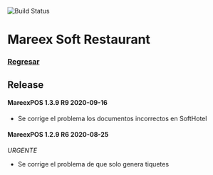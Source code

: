 ![Build Status](https://img.shields.io/badge/Estado-Desarrollo-orange.svg?style=for-the-badge)

# Mareex Soft Restaurant 

### [Regresar](https://jarscr.github.io/mareex/home#release)

## Release
#### MareexPOS 1.3.9 R9 2020-09-16
- Se corrige el problema los documentos incorrectos en SoftHotel

#### MareexPOS 1.2.9 R6 2020-08-25
*URGENTE*
- Se corrige el problema de que solo genera tiquetes





